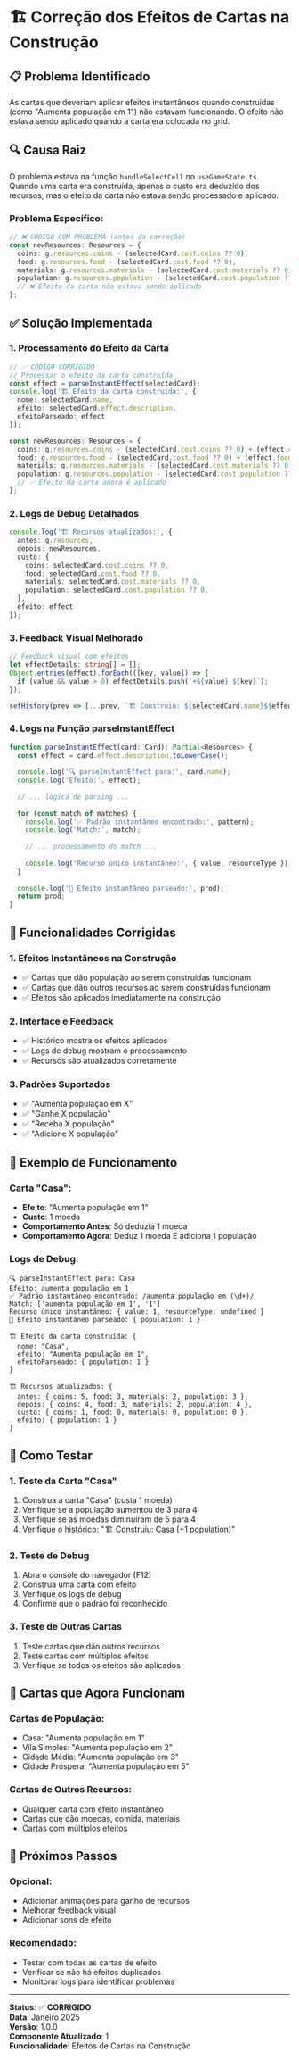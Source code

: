 # 🏗️ Correção dos Efeitos de Cartas na Construção

## 📋 Problema Identificado

As cartas que deveriam aplicar efeitos instantâneos quando construídas (como "Aumenta população em 1") não estavam funcionando. O efeito não estava sendo aplicado quando a carta era colocada no grid.

## 🔍 Causa Raiz

O problema estava na função `handleSelectCell` no `useGameState.ts`. Quando uma carta era construída, apenas o custo era deduzido dos recursos, mas o efeito da carta não estava sendo processado e aplicado.

### **Problema Específico:**

```typescript
// ❌ CÓDIGO COM PROBLEMA (antes da correção)
const newResources: Resources = {
  coins: g.resources.coins - (selectedCard.cost.coins ?? 0),
  food: g.resources.food - (selectedCard.cost.food ?? 0),
  materials: g.resources.materials - (selectedCard.cost.materials ?? 0),
  population: g.resources.population - (selectedCard.cost.population ?? 0),
  // ❌ Efeito da carta não estava sendo aplicado
};
```

## ✅ Solução Implementada

### 1. **Processamento do Efeito da Carta**

```typescript
// ✅ CÓDIGO CORRIGIDO
// Processar o efeito da carta construída
const effect = parseInstantEffect(selectedCard);
console.log('🏗️ Efeito da carta construída:', {
  nome: selectedCard.name,
  efeito: selectedCard.effect.description,
  efeitoParseado: effect
});

const newResources: Resources = {
  coins: g.resources.coins - (selectedCard.cost.coins ?? 0) + (effect.coins ?? 0),
  food: g.resources.food - (selectedCard.cost.food ?? 0) + (effect.food ?? 0),
  materials: g.resources.materials - (selectedCard.cost.materials ?? 0) + (effect.materials ?? 0),
  population: g.resources.population - (selectedCard.cost.population ?? 0) + (effect.population ?? 0),
  // ✅ Efeito da carta agora é aplicado
};
```

### 2. **Logs de Debug Detalhados**

```typescript
console.log('🏗️ Recursos atualizados:', {
  antes: g.resources,
  depois: newResources,
  custo: {
    coins: selectedCard.cost.coins ?? 0,
    food: selectedCard.cost.food ?? 0,
    materials: selectedCard.cost.materials ?? 0,
    population: selectedCard.cost.population ?? 0,
  },
  efeito: effect
});
```

### 3. **Feedback Visual Melhorado**

```typescript
// Feedback visual com efeitos
let effectDetails: string[] = [];
Object.entries(effect).forEach(([key, value]) => {
  if (value && value > 0) effectDetails.push(`+${value} ${key}`);
});

setHistory(prev => [...prev, `🏗️ Construiu: ${selectedCard.name}${effectDetails.length > 0 ? ` (${effectDetails.join(', ')})` : ''}`]);
```

### 4. **Logs na Função parseInstantEffect**

```typescript
function parseInstantEffect(card: Card): Partial<Resources> {
  const effect = card.effect.description.toLowerCase();
  
  console.log('🔍 parseInstantEffect para:', card.name);
  console.log('Efeito:', effect);
  
  // ... lógica de parsing ...
  
  for (const match of matches) {
    console.log('✅ Padrão instantâneo encontrado:', pattern);
    console.log('Match:', match);
    
    // ... processamento do match ...
    
    console.log('Recurso único instantâneo:', { value, resourceType });
  }
  
  console.log('🎯 Efeito instantâneo parseado:', prod);
  return prod;
}
```

## 🔧 Funcionalidades Corrigidas

### 1. **Efeitos Instantâneos na Construção**
- ✅ Cartas que dão população ao serem construídas funcionam
- ✅ Cartas que dão outros recursos ao serem construídas funcionam
- ✅ Efeitos são aplicados imediatamente na construção

### 2. **Interface e Feedback**
- ✅ Histórico mostra os efeitos aplicados
- ✅ Logs de debug mostram o processamento
- ✅ Recursos são atualizados corretamente

### 3. **Padrões Suportados**
- ✅ "Aumenta população em X"
- ✅ "Ganhe X população"
- ✅ "Receba X população"
- ✅ "Adicione X população"

## 🎯 Exemplo de Funcionamento

### **Carta "Casa":**
- **Efeito**: "Aumenta população em 1"
- **Custo**: 1 moeda
- **Comportamento Antes**: Só deduzia 1 moeda
- **Comportamento Agora**: Deduz 1 moeda E adiciona 1 população

### **Logs de Debug:**
```
🔍 parseInstantEffect para: Casa
Efeito: aumenta população em 1
✅ Padrão instantâneo encontrado: /aumenta população em (\d+)/
Match: ['aumenta população em 1', '1']
Recurso único instantâneo: { value: 1, resourceType: undefined }
🎯 Efeito instantâneo parseado: { population: 1 }

🏗️ Efeito da carta construída: {
  nome: "Casa",
  efeito: "Aumenta população em 1",
  efeitoParseado: { population: 1 }
}

🏗️ Recursos atualizados: {
  antes: { coins: 5, food: 3, materials: 2, population: 3 },
  depois: { coins: 4, food: 3, materials: 2, population: 4 },
  custo: { coins: 1, food: 0, materials: 0, population: 0 },
  efeito: { population: 1 }
}
```

## 🚀 Como Testar

### 1. **Teste da Carta "Casa"**
1. Construa a carta "Casa" (custa 1 moeda)
2. Verifique se a população aumentou de 3 para 4
3. Verifique se as moedas diminuíram de 5 para 4
4. Verifique o histórico: "🏗️ Construiu: Casa (+1 population)"

### 2. **Teste de Debug**
1. Abra o console do navegador (F12)
2. Construa uma carta com efeito
3. Verifique os logs de debug
4. Confirme que o padrão foi reconhecido

### 3. **Teste de Outras Cartas**
1. Teste cartas que dão outros recursos
2. Teste cartas com múltiplos efeitos
3. Verifique se todos os efeitos são aplicados

## 📝 Cartas que Agora Funcionam

### **Cartas de População:**
- Casa: "Aumenta população em 1"
- Vila Simples: "Aumenta população em 2"
- Cidade Média: "Aumenta população em 3"
- Cidade Próspera: "Aumenta população em 5"

### **Cartas de Outros Recursos:**
- Qualquer carta com efeito instantâneo
- Cartas que dão moedas, comida, materiais
- Cartas com múltiplos efeitos

## 🔄 Próximos Passos

### **Opcional:**
- Adicionar animações para ganho de recursos
- Melhorar feedback visual
- Adicionar sons de efeito

### **Recomendado:**
- Testar com todas as cartas de efeito
- Verificar se não há efeitos duplicados
- Monitorar logs para identificar problemas

---

**Status**: ✅ **CORRIGIDO**  
**Data**: Janeiro 2025  
**Versão**: 1.0.0  
**Componente Atualizado**: 1  
**Funcionalidade**: Efeitos de Cartas na Construção 